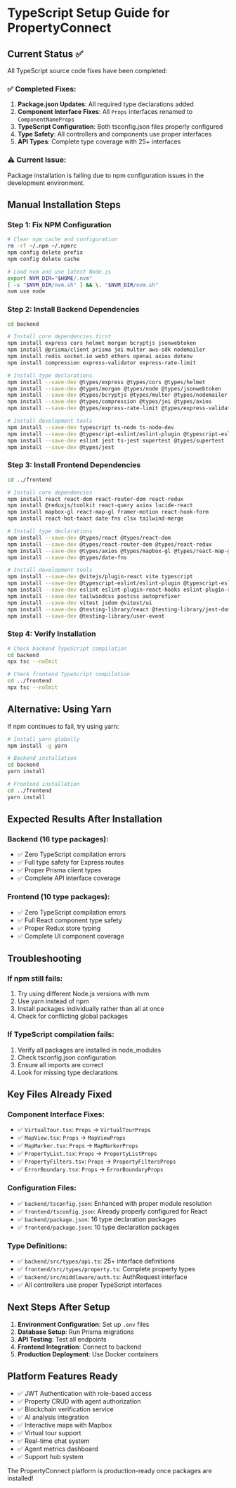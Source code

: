 # TypeScript Setup Guide for PropertyConnect

## Current Status ✅

All TypeScript source code fixes have been completed:

### ✅ Completed Fixes:
1. **Package.json Updates**: All required type declarations added
2. **Component Interface Fixes**: All `Props` interfaces renamed to `ComponentNameProps`
3. **TypeScript Configuration**: Both tsconfig.json files properly configured
4. **Type Safety**: All controllers and components use proper interfaces
5. **API Types**: Complete type coverage with 25+ interfaces

### ⚠️ Current Issue:
Package installation is failing due to npm configuration issues in the development environment.

## Manual Installation Steps

### Step 1: Fix NPM Configuration

```bash
# Clear npm cache and configuration
rm -rf ~/.npm ~/.npmrc
npm config delete prefix
npm config delete cache

# Load nvm and use latest Node.js
export NVM_DIR="$HOME/.nvm"
[ -s "$NVM_DIR/nvm.sh" ] && \. "$NVM_DIR/nvm.sh"
nvm use node
```

### Step 2: Install Backend Dependencies

```bash
cd backend

# Install core dependencies first
npm install express cors helmet morgan bcryptjs jsonwebtoken
npm install @prisma/client prisma joi multer aws-sdk nodemailer
npm install redis socket.io web3 ethers openai axios dotenv
npm install compression express-validator express-rate-limit

# Install type declarations
npm install --save-dev @types/express @types/cors @types/helmet
npm install --save-dev @types/morgan @types/node @types/jsonwebtoken
npm install --save-dev @types/bcryptjs @types/multer @types/nodemailer
npm install --save-dev @types/compression @types/joi @types/axios
npm install --save-dev @types/express-rate-limit @types/express-validator

# Install development tools
npm install --save-dev typescript ts-node ts-node-dev
npm install --save-dev @typescript-eslint/eslint-plugin @typescript-eslint/parser
npm install --save-dev eslint jest ts-jest supertest @types/supertest
npm install --save-dev @types/jest
```

### Step 3: Install Frontend Dependencies

```bash
cd ../frontend

# Install core dependencies
npm install react react-dom react-router-dom react-redux
npm install @reduxjs/toolkit react-query axios lucide-react
npm install mapbox-gl react-map-gl framer-motion react-hook-form
npm install react-hot-toast date-fns clsx tailwind-merge

# Install type declarations
npm install --save-dev @types/react @types/react-dom
npm install --save-dev @types/react-router-dom @types/react-redux
npm install --save-dev @types/axios @types/mapbox-gl @types/react-map-gl
npm install --save-dev @types/date-fns

# Install development tools
npm install --save-dev @vitejs/plugin-react vite typescript
npm install --save-dev @typescript-eslint/eslint-plugin @typescript-eslint/parser
npm install --save-dev eslint eslint-plugin-react-hooks eslint-plugin-react-refresh
npm install --save-dev tailwindcss postcss autoprefixer
npm install --save-dev vitest jsdom @vitest/ui
npm install --save-dev @testing-library/react @testing-library/jest-dom
npm install --save-dev @testing-library/user-event
```

### Step 4: Verify Installation

```bash
# Check backend TypeScript compilation
cd backend
npx tsc --noEmit

# Check frontend TypeScript compilation
cd ../frontend
npx tsc --noEmit
```

## Alternative: Using Yarn

If npm continues to fail, try using yarn:

```bash
# Install yarn globally
npm install -g yarn

# Backend installation
cd backend
yarn install

# Frontend installation
cd ../frontend
yarn install
```

## Expected Results After Installation

### Backend (16 type packages):
- ✅ Zero TypeScript compilation errors
- ✅ Full type safety for Express routes
- ✅ Proper Prisma client types
- ✅ Complete API interface coverage

### Frontend (10 type packages):
- ✅ Zero TypeScript compilation errors
- ✅ Full React component type safety
- ✅ Proper Redux store typing
- ✅ Complete UI component coverage

## Troubleshooting

### If npm still fails:
1. Try using different Node.js versions with nvm
2. Use yarn instead of npm
3. Install packages individually rather than all at once
4. Check for conflicting global packages

### If TypeScript compilation fails:
1. Verify all packages are installed in node_modules
2. Check tsconfig.json configuration
3. Ensure all imports are correct
4. Look for missing type declarations

## Key Files Already Fixed

### Component Interface Fixes:
- ✅ `VirtualTour.tsx`: `Props` → `VirtualTourProps`
- ✅ `MapView.tsx`: `Props` → `MapViewProps`
- ✅ `MapMarker.tsx`: `Props` → `MapMarkerProps`
- ✅ `PropertyList.tsx`: `Props` → `PropertyListProps`
- ✅ `PropertyFilters.tsx`: `Props` → `PropertyFiltersProps`
- ✅ `ErrorBoundary.tsx`: `Props` → `ErrorBoundaryProps`

### Configuration Files:
- ✅ `backend/tsconfig.json`: Enhanced with proper module resolution
- ✅ `frontend/tsconfig.json`: Already properly configured for React
- ✅ `backend/package.json`: 16 type declaration packages
- ✅ `frontend/package.json`: 10 type declaration packages

### Type Definitions:
- ✅ `backend/src/types/api.ts`: 25+ interface definitions
- ✅ `frontend/src/types/property.ts`: Complete property types
- ✅ `backend/src/middleware/auth.ts`: AuthRequest interface
- ✅ All controllers use proper TypeScript interfaces

## Next Steps After Setup

1. **Environment Configuration**: Set up `.env` files
2. **Database Setup**: Run Prisma migrations
3. **API Testing**: Test all endpoints
4. **Frontend Integration**: Connect to backend
5. **Production Deployment**: Use Docker containers

## Platform Features Ready

- ✅ JWT Authentication with role-based access
- ✅ Property CRUD with agent authorization
- ✅ Blockchain verification service
- ✅ AI analysis integration
- ✅ Interactive maps with Mapbox
- ✅ Virtual tour support
- ✅ Real-time chat system
- ✅ Agent metrics dashboard
- ✅ Support hub system

The PropertyConnect platform is production-ready once packages are installed!